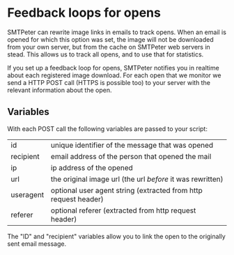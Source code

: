 # Feedback loops for opens

SMTPeter can rewrite image links in emails to track opens. When an email
is opened for which this option was set, the image will not be downloaded from your
own server, but from the cache on SMTPeter web servers in stead. This
allows us to track all opens, and to use that for statistics.

If you set up a feedback loop for opens, SMTPeter notifies you in realtime
about each registered image download. For each open that we monitor we send 
a HTTP POST call (HTTPS is possible too) to your server with the relevant 
information about the open.


## Variables

With each POST call the following variables are passed to your script:

<table>
    <tr>
        <td>id</td>
        <td>unique identifier of the message that was opened</td>
    </tr>
    <tr>
        <td>recipient</td>
        <td>email address of the person that opened the mail</td>
    </tr>
    <tr>
        <td>ip</td>
        <td>ip address of the opened</td>
    </tr>
    <tr>
        <td>url</td>
        <td>the original image url (the url <i>before</i> it was rewritten)</td>
    </tr>
    <tr>
        <td>useragent</td>
        <td>optional user agent string (extracted from http request header)</td>
    </tr>
    <tr>
        <td>referer</td>
        <td>optional referer (extracted from http request header)</td>
    </tr>
</table>

The "ID" and "recipient" variables allow you to link the open to the 
originally sent email message.
